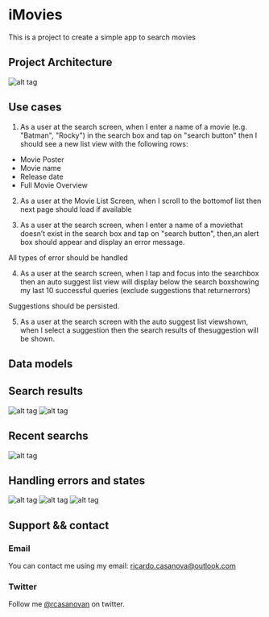 # iMovies

This is a project to create a simple app to search movies

## Project Architecture 
![alt tag](https://github.com/rcasanovan/iMovies/blob/master/Images/projectArchitecture.jpeg?raw=true)

## Use cases

1. As​ ​a​ ​user​ ​at​ ​the​ ​search​ ​screen, when​ ​I​ ​enter​ ​a​ ​name​ ​of​ ​a​ ​movie​ ​(e.g.​ ​"Batman",​ ​"Rocky")​ ​in​ ​the​ ​search​ ​box​ ​and tap​ ​on​ ​"search​ ​button" then​ ​I​ ​should​ ​see​ ​a​ ​new​ ​list​ ​view​ ​with​ ​the​ ​following​ ​rows:
* Movie​ ​Poster
* Movie​ ​name
* Release​ ​date
* Full​ ​Movie​ ​Overview

2. As​ ​a​ ​user​ ​at​ ​the​ ​Movie​ ​List​ ​Screen, when​ ​I​ ​scroll​ ​to​ ​the​ ​bottom​ ​of​ ​list then​ ​next​ ​page​ ​should​ ​load​ ​if​ ​available

3. As​ ​a​ ​user​ ​at​ ​the​ ​search​ ​screen, when​ ​I​ ​enter​ ​a​ ​name​ ​of​ ​a​ ​movie​ ​that​ ​doesn’t​ ​exist​ ​in​ ​the​ ​search​ ​box​ ​and​ ​tap​ ​on "search​ ​button", then,​ ​an​ ​alert​ ​box​ ​should​ ​appear​ ​and​ ​display​ ​an​ ​error​ ​message.

All​ ​types​ ​of​ ​error​ ​should​ ​be​ ​handled

4. As​ ​a​ ​user​ ​at​ ​the​ ​search​ ​screen, when​ ​I​ ​tap​ ​and​ ​focus​ ​into​ ​the​ ​search​ ​box then​ ​an​ ​auto​ ​suggest​ ​list​ ​view​ ​will​ ​display​ ​below​ ​the​ ​search​ ​box​ ​showing​ my​ ​last 10​ ​successful​ ​queries​ ​(exclude​ ​suggestions​ ​that​ ​return​ ​errors)

Suggestions​ ​should​ ​be​ ​persisted.

5. As​ ​a​ ​user​ ​at​ ​the​ ​search​ ​screen​ ​with​ ​the​ ​auto​ ​suggest​ ​list​ ​view​ ​shown, when​ ​I​ ​select​ ​a​ ​suggestion then​ ​the​ ​search​ ​results​ ​of​ ​the​ ​suggestion​ ​will​ ​be​ ​shown.

## Data models

## Search results
![alt tag](https://github.com/rcasanovan/iMovies/blob/master/Images/01.png?raw=true)
![alt tag](https://github.com/rcasanovan/iMovies/blob/master/Images/02.png?raw=true)

## Recent searchs
![alt tag](https://github.com/rcasanovan/iMovies/blob/master/Images/03.png?raw=true)

## Handling errors and states
![alt tag](https://github.com/rcasanovan/iMovies/blob/master/Images/04.png?raw=true)
![alt tag](https://github.com/rcasanovan/iMovies/blob/master/Images/05.png?raw=true)
![alt tag](https://github.com/rcasanovan/iMovies/blob/master/Images/06.png?raw=true)

## Support && contact

### Email

You can contact me using my email: ricardo.casanova@outlook.com

### Twitter

Follow me [@rcasanovan](http://twitter.com/rcasanovan) on twitter.